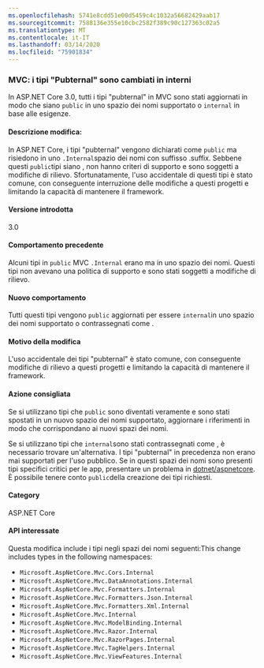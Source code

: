 ```yaml
---
ms.openlocfilehash: 5741e8cdd51e00d5459c4c1032a56682429aab17
ms.sourcegitcommit: 7588136e355e10cbc2582f389c90c127363c02a5
ms.translationtype: MT
ms.contentlocale: it-IT
ms.lasthandoff: 03/14/2020
ms.locfileid: "75901834"
---
```

### <a name="mvc-pubternal-types-changed-to-internal"></a>MVC: i tipi "Pubternal" sono cambiati in interni

In ASP.NET Core 3.0, tutti i tipi "pubternal" in MVC sono stati aggiornati in modo che siano `public` in uno spazio dei nomi supportato o `internal` in base alle esigenze.

#### <a name="change-description"></a>Descrizione modifica:

In ASP.NET Core, i tipi "pubternal" vengono dichiarati come `public` ma risiedono in uno `.Internal`spazio dei nomi con suffisso .suffix. Sebbene questi `public`tipi siano , non hanno criteri di supporto e sono soggetti a modifiche di rilievo. Sfortunatamente, l'uso accidentale di questi tipi è stato comune, con conseguente interruzione delle modifiche a questi progetti e limitando la capacità di mantenere il framework.

#### <a name="version-introduced"></a>Versione introdotta

3.0

#### <a name="old-behavior"></a>Comportamento precedente

Alcuni tipi in `public` MVC `.Internal` erano ma in uno spazio dei nomi. Questi tipi non avevano una politica di supporto e sono stati soggetti a modifiche di rilievo.

#### <a name="new-behavior"></a>Nuovo comportamento

Tutti questi tipi vengono `public` aggiornati per essere `internal`in uno spazio dei nomi supportato o contrassegnati come .

#### <a name="reason-for-change"></a>Motivo della modifica

L'uso accidentale dei tipi "pubternal" è stato comune, con conseguente modifiche di rilievo a questi progetti e limitando la capacità di mantenere il framework.

#### <a name="recommended-action"></a>Azione consigliata

Se si utilizzano tipi che `public` sono diventati veramente e sono stati spostati in un nuovo spazio dei nomi supportato, aggiornare i riferimenti in modo che corrispondano ai nuovi spazi dei nomi.

Se si utilizzano tipi che `internal`sono stati contrassegnati come , è necessario trovare un'alternativa. I tipi "pubternal" in precedenza non erano mai supportati per l'uso pubblico. Se in questi spazi dei nomi sono presenti tipi specifici critici per le app, presentare un problema in [dotnet/aspnetcore](https://github.com/dotnet/aspnetcore/issues). È possibile tenere conto `public`della creazione dei tipi richiesti.

#### <a name="category"></a>Category

ASP.NET Core

#### <a name="affected-apis"></a>API interessate

Questa modifica include i tipi negli spazi dei nomi seguenti:This change includes types in the following namespaces:

- `Microsoft.AspNetCore.Mvc.Cors.Internal`
- `Microsoft.AspNetCore.Mvc.DataAnnotations.Internal`
- `Microsoft.AspNetCore.Mvc.Formatters.Internal`
- `Microsoft.AspNetCore.Mvc.Formatters.Json.Internal`
- `Microsoft.AspNetCore.Mvc.Formatters.Xml.Internal`
- `Microsoft.AspNetCore.Mvc.Internal`
- `Microsoft.AspNetCore.Mvc.ModelBinding.Internal`
- `Microsoft.AspNetCore.Mvc.Razor.Internal`
- `Microsoft.AspNetCore.Mvc.RazorPages.Internal`
- `Microsoft.AspNetCore.Mvc.TagHelpers.Internal`
- `Microsoft.AspNetCore.Mvc.ViewFeatures.Internal`

<!--

#### Affected APIs

- `N:Microsoft.AspNetCore.Mvc.Cors.Internal`
- `N:Microsoft.AspNetCore.Mvc.DataAnnotations.Internal`
- `N:Microsoft.AspNetCore.Mvc.Formatters.Internal`
- `N:Microsoft.AspNetCore.Mvc.Formatters.Json.Internal`
- `N:Microsoft.AspNetCore.Mvc.Formatters.Xml.Internal`
- `N:Microsoft.AspNetCore.Mvc.Internal`
- `N:Microsoft.AspNetCore.Mvc.ModelBinding.Internal`
- `N:Microsoft.AspNetCore.Mvc.Razor.Internal`
- `N:Microsoft.AspNetCore.Mvc.RazorPages.Internal`
- `N:Microsoft.AspNetCore.Mvc.TagHelpers.Internal`
- `N:Microsoft.AspNetCore.Mvc.ViewFeatures.Internal`

-->
